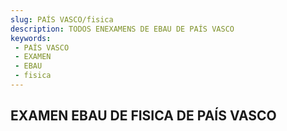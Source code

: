 ```yaml
---
slug: PAÍS VASCO/fisica
description: TODOS ENEXAMENS DE EBAU DE PAÍS VASCO
keywords:
 - PAÍS VASCO
 - EXAMEN
 - EBAU
 - fisica
---
```

## EXAMEN EBAU DE FISICA DE PAÍS VASCO
